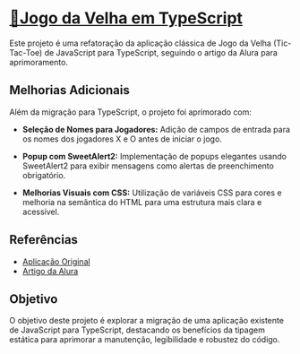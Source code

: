 # <a href="https://gabrielmarmore.github.io/Jogo-da-velha-ts/">🔗Jogo da Velha em TypeScript</a>

Este projeto é uma refatoração da aplicação clássica de Jogo da Velha (Tic-Tac-Toe) de JavaScript para TypeScript, seguindo o artigo da Alura para aprimoramento.

## Melhorias Adicionais

Além da migração para TypeScript, o projeto foi aprimorado com:

- **Seleção de Nomes para Jogadores:** Adição de campos de entrada para os nomes dos jogadores X e O antes de iniciar o jogo.
  
- **Popup com SweetAlert2:** Implementação de popups elegantes usando SweetAlert2 para exibir mensagens como alertas de preenchimento obrigatório.

- **Melhorias Visuais com CSS:** Utilização de variáveis CSS para cores e melhoria na semântica do HTML para uma estrutura mais clara e acessível.

## Referências

- [Aplicação Original](https://github.com/alura-cursos/jogo-da-velha/tree/5a99a035753d0507fb6aa8a75e5fbb1e5b622840)
- [Artigo da Alura](https://www.alura.com.br/artigos/typescript-aprimore-aplicacoes-tipagem-estatica)

## Objetivo

O objetivo deste projeto é explorar a migração de uma aplicação existente de JavaScript para TypeScript, destacando os benefícios da tipagem estática para aprimorar a manutenção, legibilidade e robustez do código.
